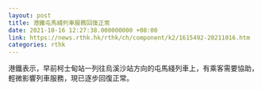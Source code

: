 ```yaml
---
layout: post
title: 港鐵屯馬綫列車服務回復正常
date: 2021-10-16 12:27:38.000000000 +08:00
link: https://news.rthk.hk/rthk/ch/component/k2/1615492-20211016.htm
categories: rthk
---
```


港鐵表示，早前柯士甸站一列往烏溪沙站方向的屯馬綫列車上，有乘客需要協助，輕微影響列車服務，現已逐步回復正常。
